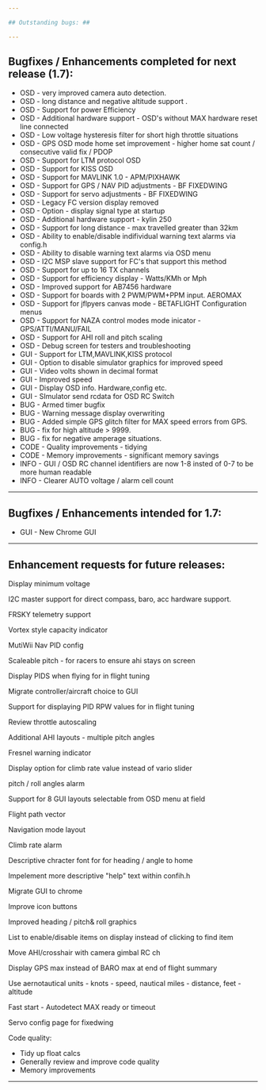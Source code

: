 ```yaml
---

## Outstanding bugs: ##

---
```


## Bugfixes / Enhancements completed for next release (1.7): ##
 * OSD    - very improved camera auto detection.  
 * OSD    - long distance and negative altitude support .  
 * OSD    - Support for power Efficiency 
 * OSD    - Additional hardware support - OSD's without MAX hardware reset line connected 
 * OSD    - Low voltage hysteresis filter for short high throttle situations  
 * OSD    - GPS OSD mode home set improvement - higher home sat count / consecutive valid fix / PDOP
 * OSD    - Support for LTM protocol OSD
 * OSD    - Support for KISS OSD
 * OSD    - Support for MAVLINK 1.0 - APM/PIXHAWK 
 * OSD    - Support for GPS / NAV PID adjustments - BF FIXEDWING
 * OSD    - Support for servo adjustments - BF FIXEDWING
 * OSD    - Legacy FC version display removed
 * OSD    - Option - display signal type at startup
 * OSD    - Additional hardware support - kylin 250
 * OSD    - Support for long distance - max travelled greater than 32km
 * OSD    - Ability to enable/disable indifividual warning text alarms via config.h
 * OSD    - Ability to disable warning text alarms via OSD menu 
 * OSD    - I2C MSP slave support for FC's that support this method
 * OSD    - Support for up to 16 TX channels
 * OSD    - Support for efficiency display - Watts/KMh or Mph
 * OSD    - Improved support for AB7456 hardware
 * OSD    - Support for boards with 2 PWM/PWM+PPM input. AEROMAX
 * OSD    - Support for jflpyers canvas mode - BETAFLIGHT Configuration menus 
 * OSD    - Support for NAZA control modes mode inicator - GPS/ATTI/MANU/FAIL 
 * OSD    - Support for AHI roll and pitch scaling 
 * OSD    - Debug screen for testers and troubleshooting
 * GUI    - Support for LTM,MAVLINK,KISS protocol
 * GUI    - Option to disable simulator graphics for improved speed
 * GUI    - Video volts shown in decimal format
 * GUI    - Improved speed
 * GUI    - Display OSD info. Hardware,config etc.
 * GUI    - SImulator send rcdata for OSD RC Switch
 * BUG    - Armed timer bugfix
 * BUG    - Warning message display overwriting
 * BUG    - Added simple GPS glitch filter for MAX speed errors from GPS.
 * BUG    - fix for high altitude > 9999.
 * BUG    - fix for negative amperage situations.
 * CODE   - Quality improvements - tidying 
 * CODE   - Memory improvements - significant memory savings 
 * INFO   - GUI / OSD RC channel identifiers are now 1-8 insted of 0-7 to be more human readable
 * INFO   - Clearer AUTO voltage / alarm  cell count 

---

## Bugfixes / Enhancements intended for 1.7: ##

 * GUI    - New Chrome GUI

---

## Enhancement requests for future releases: ##

Display minimum voltage

I2C master support for direct compass, baro, acc hardware support.

FRSKY telemetry support 

Vortex style capacity indicator

MutiWii Nav PID config

Scaleable pitch - for racers to ensure ahi stays on screen

Display PIDS when flying for in flight tuning

Migrate controller/aircraft choice to GUI

Support for displaying PID RPW values for in flight tuning

Review throttle autoscaling

Additional AHI layouts - multiple pitch angles

Fresnel warning indicator

Display option for climb rate value instead of vario slider

pitch / roll angles alarm

Support for 8 GUI layouts selectable from OSD menu at field

Flight path vector

Navigation mode layout

Climb rate alarm

Descriptive chracter font for for heading / angle to home

Impelement more descriptive "help" text within confih.h

Migrate GUI to chrome

Improve icon buttons

Improved heading / pitch& roll graphics 

List to enable/disable items on display instead of clicking to find item

Move AHI/crosshair with camera gimbal RC ch

Display GPS max instead of BARO max at end of flight summary

Use aernotautical units - knots - speed, nautical miles - distance, feet - altitude

Fast start - Autodetect MAX ready or timeout

Servo config page for fixedwing



Code quality:

 - Tidy up float calcs
 - Generally review and improve code quality
 - Memory improvements
 
---
 








